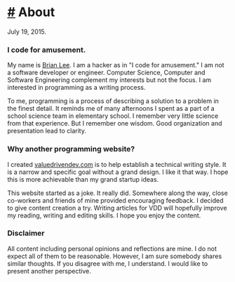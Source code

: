 <script>
var navbar_active = '#navbar-about-button';
</script>

# <a href="#about" id="about">#</a> About

July 19, 2015.

### I code for amusement.

My name is [Brian Lee](http://koreanbrian.com). I am a hacker as in "I code for
amusement." I am not a software developer or engineer. Computer Science,
Computer and Software Engineering complement my interests but not the focus. I
am interested in programming as a writing process.

To me, programming is a process of describing a solution to a problem in the
finest detail. It reminds me of many afternoons I spent as a part of a school
science team in elementary school. I remember very little science from that
experience. But I remember one wisdom. Good organization and presentation lead
to clarity.

### Why another programming website?

I created [valuedrivendev.com](http://valuedrivendev.com) is to help establish a
technical writing style. It is a narrow and specific goal without a grand
design. I like it that way. I hope this is more achievable than my grand startup
ideas.

This website started as a joke. It really did. Somewhere along the way, close
co-workers and friends of mine provided encouraging feedback. I decided to give
content creation a try. Writing articles for VDD will hopefully improve my
reading, writing and editing skills. I hope you enjoy the content.

### Disclaimer

All content including personal opinions and reflections are mine. I do not
expect all of them to be reasonable. However, I am sure somebody shares similar
thoughts. If you disagree with me, I understand. I would like to present another
perspective.

